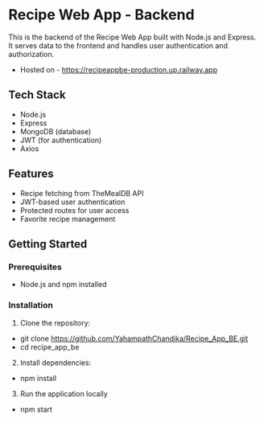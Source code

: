 # Recipe Web App - Backend

This is the backend of the Recipe Web App built with Node.js and Express. It serves data to the frontend and handles user authentication and authorization.

- Hosted on - https://recipeappbe-production.up.railway.app

## Tech Stack

- Node.js
- Express
- MongoDB (database)
- JWT (for authentication)
- Axios 

## Features
- Recipe fetching from TheMealDB API
- JWT-based user authentication
- Protected routes for user access
- Favorite recipe management

## Getting Started

### Prerequisites

- Node.js and npm installed

### Installation

1. Clone the repository:
- git clone https://github.com/YahampathChandika/Recipe_App_BE.git
- cd recipe_app_be
   
2. Install dependencies:
- npm install

3. Run the application locally
- npm start
